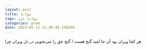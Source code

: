 ```yaml
---
layout: post
title: مولانا
tags: مولانا غزل
categories: poem
date: 2023-05-12 11:49:40.148266
---
```


هر کجا ویران بود آن جا امید گنج هست / گنج حق را می‌نجویی در دل ویران چرا